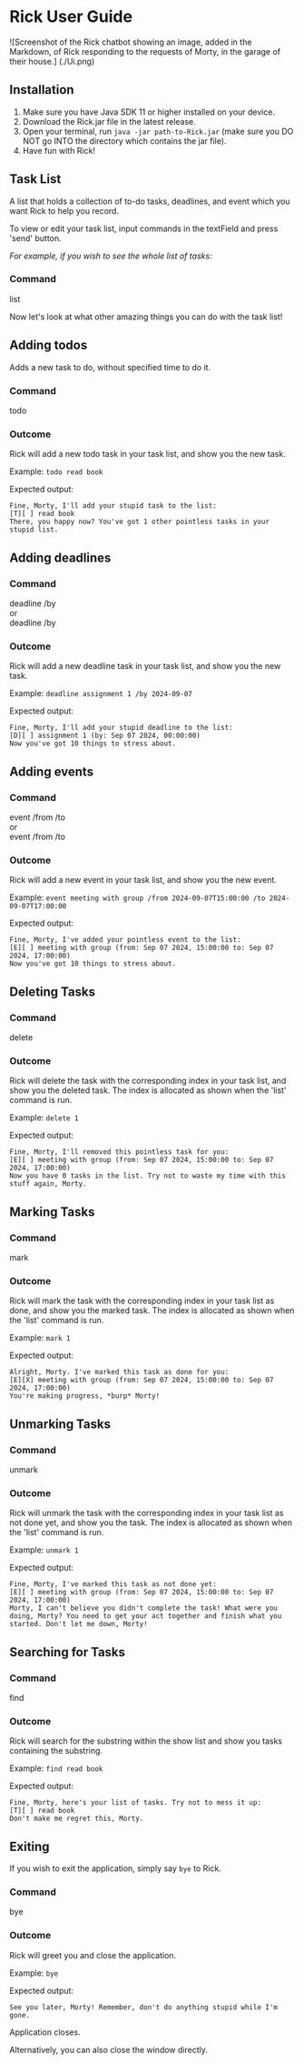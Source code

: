 # Rick User Guide

![Screenshot of the Rick chatbot showing an image, added in the Markdown, 
of Rick responding to the requests of Morty, in the garage of their house.]
(./Ui.png)

## Installation
1. Make sure you have Java SDK 11 or higher installed on your device.
2. Download the Rick.jar file in the latest release.
3. Open your terminal, run `java -jar path-to-Rick.jar` (make sure you DO NOT go INTO the directory which contains the jar file).
4. Have fun with Rick!

## Task List
A list that holds a collection of to-do tasks, deadlines, and event which 
you want Rick to help you record.

To view or edit your task list, input commands in the textField and press 'send' button.

_For example, if you wish to see the whole list of tasks:_

### Command
list

Now let's look at what other amazing things you can do with the task list!

## Adding todos
Adds a new task to do, without specified time to do it.

### Command
todo <name of task>

### Outcome
Rick will add a new todo task in your task list, and show you the new task.

Example: `todo read book`

Expected output:
```
Fine, Morty, I'll add your stupid task to the list:
[T][ ] read book
There, you happy now? You've got 1 other pointless tasks in your stupid list.
```

## Adding deadlines

### Command 
deadline <name of task> /by <yyyy-MM-dd>\
or\
deadline <name of task> /by <yyyy-MM-ddTHH-MM-SS>

### Outcome
Rick will add a new deadline task in your task list, and show you the new task.

Example: `deadline assignment 1 /by 2024-09-07`

Expected output:
```
Fine, Morty, I'll add your stupid deadline to the list:
[D][ ] assignment 1 (by: Sep 07 2024, 00:00:00)
Now you've got 10 things to stress about.
```
## Adding events

### Command
event <name of task> /from <yyyy-MM-dd> /to <yyyy-MM-dd>\
or\
event <name of task> /from <yyyy-MM-ddTHH-MM-SS> /to <yyyy-MM-ddTHH-MM-SS>

### Outcome
Rick will add a new event in your task list, and show you the new event.

Example: `event meeting with group /from 2024-09-07T15:00:00 /to 2024-09-07T17:00:00`

Expected output:
```
Fine, Morty, I've added your pointless event to the list:
[E][ ] meeting with group (from: Sep 07 2024, 15:00:00 to: Sep 07 2024, 17:00:00)
Now you've got 10 things to stress about.
```

## Deleting Tasks

### Command
delete <index of task>

### Outcome
Rick will delete the task with the corresponding index in your task list, and show you the deleted task.
The index is allocated as shown when the 'list' command is run.

Example: `delete 1`

Expected output:
```
Fine, Morty, I'll removed this pointless task for you:
[E][ ] meeting with group (from: Sep 07 2024, 15:00:00 to: Sep 07 2024, 17:00:00)
Now you have 0 tasks in the list. Try not to waste my time with this stuff again, Morty.
```

## Marking Tasks

### Command
mark <index of task>

### Outcome
Rick will mark the task with the corresponding index in your task list as done, and show you the marked task.
The index is allocated as shown when the 'list' command is run.

Example: `mark 1`

Expected output:
```
Alright, Morty. I've marked this task as done for you:
[E][X] meeting with group (from: Sep 07 2024, 15:00:00 to: Sep 07 2024, 17:00:00)
You're making progress, *burp* Morty!
```

## Unmarking Tasks

### Command
unmark <index of task>

### Outcome
Rick will unmark the task with the corresponding index in your task list as not done yet, and show you the task.
The index is allocated as shown when the 'list' command is run.

Example: `unmark 1`

Expected output:
```
Fine, Morty, I've marked this task as not done yet:
[E][ ] meeting with group (from: Sep 07 2024, 15:00:00 to: Sep 07 2024, 17:00:00)
Morty, I can't believe you didn't complete the task! What were you doing, Morty? You need to get your act together and finish what you started. Don't let me down, Morty!
```

## Searching for Tasks

### Command
find <substring to search for>

### Outcome
Rick will search for the substring within the show list and show you tasks containing the substring.

Example: `find read book`

Expected output:
```
Fine, Morty, here's your list of tasks. Try not to mess it up:
[T][ ] read book
Don't make me regret this, Morty.
```

## Exiting

If you wish to exit the application, simply say `bye` to Rick.

### Command
bye

### Outcome
Rick will greet you and close the application.

Example: `bye`

Expected output:
```
See you later, Morty! Remember, don't do anything stupid while I'm gone.
```
Application closes.

Alternatively, you can also close the window directly.


